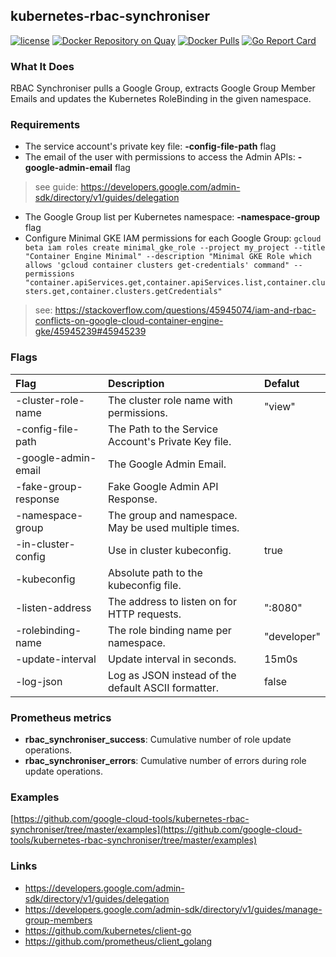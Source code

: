 ## kubernetes-rbac-synchroniser
[![license](https://img.shields.io/github/license/google-cloud-tools/kubernetes-rbac-synchroniser.svg?maxAge=604800)](https://github.com/google-cloud-tools/kubernetes-rbac-synchroniser)
[![Docker Repository on Quay](https://quay.io/repository/google-cloud-tools/kubernetes-rbac-synchroniser/status "Docker Repository on Quay")](https://quay.io/repository/google-cloud-tools/kubernetes-rbac-synchroniser)
[![Docker Pulls](https://img.shields.io/docker/pulls/google-cloud-tools/kubernetes-rbac-synchroniser.svg?maxAge=604800)](https://hub.docker.com/r/google-cloud-tools/kubernetes-rbac-synchroniser)
[![Go Report Card](https://goreportcard.com/badge/github.com/google-cloud-tools/kubernetes-rbac-synchroniser)](https://goreportcard.com/report/github.com/google-cloud-tools/kubernetes-rbac-synchroniser)

### What It Does

RBAC Synchroniser pulls a Google Group, extracts Google Group Member Emails and updates the Kubernetes RoleBinding in the given namespace.

### Requirements

- The service account's private key file: **-config-file-path** flag
- The email of the user with permissions to access the Admin APIs:  **-google-admin-email** flag

> see guide: https://developers.google.com/admin-sdk/directory/v1/guides/delegation

- The Google Group list per Kubernetes namespace: **-namespace-group** flag
- Configure Minimal GKE IAM permissions for each Google Group: `gcloud beta iam roles create minimal_gke_role --project my_project --title "Container Engine Minimal" --description "Minimal GKE Role which allows 'gcloud container clusters get-credentials' command" --permissions "container.apiServices.get,container.apiServices.list,container.clusters.get,container.clusters.getCredentials"`

> see: https://stackoverflow.com/questions/45945074/iam-and-rbac-conflicts-on-google-cloud-container-engine-gke/45945239#45945239

### Flags

| Flag                 | Description                                              | Defalut     |
| :------------------- | :------------------------------------------------------- |:----------- |
| -cluster-role-name   | The cluster role name with permissions.                  | "view"      |
| -config-file-path    | The Path to the Service Account's Private Key file.      |             |
| -google-admin-email  | The Google Admin Email.                                  |             |
| -fake-group-response | Fake Google Admin API Response.                          |             |
| -namespace-group     | The group and namespace. May be used multiple times.     |             |
| -in-cluster-config   | Use in cluster kubeconfig.                               | true        |
| -kubeconfig          | Absolute path to the kubeconfig file.                    |             |
| -listen-address      | The address to listen on for HTTP requests.              | ":8080"     |
| -rolebinding-name    | The role binding name per namespace.                     | "developer" |
| -update-interval     | Update interval in seconds.                              | 15m0s       |
| -log-json            | Log as JSON instead of the default ASCII formatter.      | false       |

### Prometheus metrics

- **rbac_synchroniser_success**: Cumulative number of role update operations.
- **rbac_synchroniser_errors**: Cumulative number of errors during role update operations.

### Examples

[https://github.com/google-cloud-tools/kubernetes-rbac-synchroniser/tree/master/examples](https://github.com/google-cloud-tools/kubernetes-rbac-synchroniser/tree/master/examples)

### Links

- https://developers.google.com/admin-sdk/directory/v1/guides/delegation
- https://developers.google.com/admin-sdk/directory/v1/guides/manage-group-members
- https://github.com/kubernetes/client-go
- https://github.com/prometheus/client_golang
